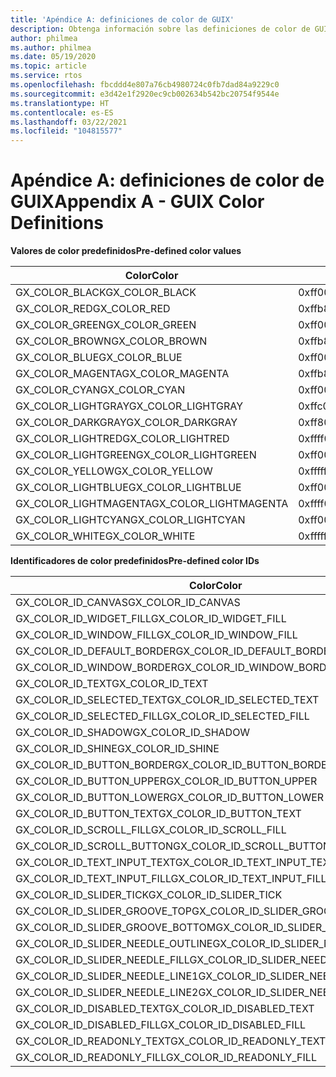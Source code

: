 ```yaml
---
title: 'Apéndice A: definiciones de color de GUIX'
description: Obtenga información sobre las definiciones de color de GUIX.
author: philmea
ms.author: philmea
ms.date: 05/19/2020
ms.topic: article
ms.service: rtos
ms.openlocfilehash: fbcddd4e807a76cb4980724c0fb7dad84a9229c0
ms.sourcegitcommit: e3d42e1f2920ec9cb002634b542bc20754f9544e
ms.translationtype: HT
ms.contentlocale: es-ES
ms.lasthandoff: 03/22/2021
ms.locfileid: "104815577"
---
```

# <a name="appendix-a---guix-color-definitions"></a><span data-ttu-id="9122b-103">Apéndice A: definiciones de color de GUIX</span><span class="sxs-lookup"><span data-stu-id="9122b-103">Appendix A - GUIX Color Definitions</span></span> 

<span data-ttu-id="9122b-104">__**Valores de color predefinidos**__</span><span class="sxs-lookup"><span data-stu-id="9122b-104">__**Pre-defined color values**__</span></span>

| <span data-ttu-id="9122b-105">Color</span><span class="sxs-lookup"><span data-stu-id="9122b-105">Color</span></span>                            | <span data-ttu-id="9122b-106">Value</span><span class="sxs-lookup"><span data-stu-id="9122b-106">Value</span></span>           |
| -------------------------------- | --------------- |
| <span data-ttu-id="9122b-107">GX_COLOR_BLACK</span><span class="sxs-lookup"><span data-stu-id="9122b-107">GX_COLOR_BLACK</span></span>                   | <span data-ttu-id="9122b-108">0xff000000</span><span class="sxs-lookup"><span data-stu-id="9122b-108">0xff000000</span></span>      |
| <span data-ttu-id="9122b-109">GX_COLOR_RED</span><span class="sxs-lookup"><span data-stu-id="9122b-109">GX_COLOR_RED</span></span>                     | <span data-ttu-id="9122b-110">0xffb80000</span><span class="sxs-lookup"><span data-stu-id="9122b-110">0xffb80000</span></span>      |
| <span data-ttu-id="9122b-111">GX_COLOR_GREEN</span><span class="sxs-lookup"><span data-stu-id="9122b-111">GX_COLOR_GREEN</span></span>                   | <span data-ttu-id="9122b-112">0xff00bc00</span><span class="sxs-lookup"><span data-stu-id="9122b-112">0xff00bc00</span></span>      |
| <span data-ttu-id="9122b-113">GX_COLOR_BROWN</span><span class="sxs-lookup"><span data-stu-id="9122b-113">GX_COLOR_BROWN</span></span>                   | <span data-ttu-id="9122b-114">0xffb8bc00</span><span class="sxs-lookup"><span data-stu-id="9122b-114">0xffb8bc00</span></span>      |
| <span data-ttu-id="9122b-115">GX_COLOR_BLUE</span><span class="sxs-lookup"><span data-stu-id="9122b-115">GX_COLOR_BLUE</span></span>                    | <span data-ttu-id="9122b-116">0xff0000b8</span><span class="sxs-lookup"><span data-stu-id="9122b-116">0xff0000b8</span></span>      |
| <span data-ttu-id="9122b-117">GX_COLOR_MAGENTA</span><span class="sxs-lookup"><span data-stu-id="9122b-117">GX_COLOR_MAGENTA</span></span>                 | <span data-ttu-id="9122b-118">0xffb800b8</span><span class="sxs-lookup"><span data-stu-id="9122b-118">0xffb800b8</span></span>      |
| <span data-ttu-id="9122b-119">GX_COLOR_CYAN</span><span class="sxs-lookup"><span data-stu-id="9122b-119">GX_COLOR_CYAN</span></span>                    | <span data-ttu-id="9122b-120">0xff00bcb8</span><span class="sxs-lookup"><span data-stu-id="9122b-120">0xff00bcb8</span></span>      |
| <span data-ttu-id="9122b-121">GX_COLOR_LIGHTGRAY</span><span class="sxs-lookup"><span data-stu-id="9122b-121">GX_COLOR_LIGHTGRAY</span></span>               | <span data-ttu-id="9122b-122">0xffc0c0c0</span><span class="sxs-lookup"><span data-stu-id="9122b-122">0xffc0c0c0</span></span>      |
| <span data-ttu-id="9122b-123">GX_COLOR_DARKGRAY</span><span class="sxs-lookup"><span data-stu-id="9122b-123">GX_COLOR_DARKGRAY</span></span>                | <span data-ttu-id="9122b-124">0xff808080</span><span class="sxs-lookup"><span data-stu-id="9122b-124">0xff808080</span></span>      |
| <span data-ttu-id="9122b-125">GX_COLOR_LIGHTRED</span><span class="sxs-lookup"><span data-stu-id="9122b-125">GX_COLOR_LIGHTRED</span></span>                | <span data-ttu-id="9122b-126">0xffff0000</span><span class="sxs-lookup"><span data-stu-id="9122b-126">0xffff0000</span></span>      |
| <span data-ttu-id="9122b-127">GX_COLOR_LIGHTGREEN</span><span class="sxs-lookup"><span data-stu-id="9122b-127">GX_COLOR_LIGHTGREEN</span></span>              | <span data-ttu-id="9122b-128">0xff00ff00</span><span class="sxs-lookup"><span data-stu-id="9122b-128">0xff00ff00</span></span>      |
| <span data-ttu-id="9122b-129">GX_COLOR_YELLOW</span><span class="sxs-lookup"><span data-stu-id="9122b-129">GX_COLOR_YELLOW</span></span>                  | <span data-ttu-id="9122b-130">0xffffff00</span><span class="sxs-lookup"><span data-stu-id="9122b-130">0xffffff00</span></span>      |
| <span data-ttu-id="9122b-131">GX_COLOR_LIGHTBLUE</span><span class="sxs-lookup"><span data-stu-id="9122b-131">GX_COLOR_LIGHTBLUE</span></span>               | <span data-ttu-id="9122b-132">0xff0000ff</span><span class="sxs-lookup"><span data-stu-id="9122b-132">0xff0000ff</span></span>      |
| <span data-ttu-id="9122b-133">GX_COLOR_LIGHTMAGENTA</span><span class="sxs-lookup"><span data-stu-id="9122b-133">GX_COLOR_LIGHTMAGENTA</span></span>            | <span data-ttu-id="9122b-134">0xffff00ff</span><span class="sxs-lookup"><span data-stu-id="9122b-134">0xffff00ff</span></span>      |
| <span data-ttu-id="9122b-135">GX_COLOR_LIGHTCYAN</span><span class="sxs-lookup"><span data-stu-id="9122b-135">GX_COLOR_LIGHTCYAN</span></span>               | <span data-ttu-id="9122b-136">0xff00ffff</span><span class="sxs-lookup"><span data-stu-id="9122b-136">0xff00ffff</span></span>      |
| <span data-ttu-id="9122b-137">GX_COLOR_WHITE</span><span class="sxs-lookup"><span data-stu-id="9122b-137">GX_COLOR_WHITE</span></span>                   | <span data-ttu-id="9122b-138">0xffffffff</span><span class="sxs-lookup"><span data-stu-id="9122b-138">0xffffffff</span></span>      |

<span data-ttu-id="9122b-139">__**Identificadores de color predefinidos**__</span><span class="sxs-lookup"><span data-stu-id="9122b-139">__**Pre-defined color IDs**__</span></span>

| <span data-ttu-id="9122b-140">Color</span><span class="sxs-lookup"><span data-stu-id="9122b-140">Color</span></span>                             | <span data-ttu-id="9122b-141">Value</span><span class="sxs-lookup"><span data-stu-id="9122b-141">Value</span></span> |
|---------------------------------- | ---- |
| <span data-ttu-id="9122b-142">GX_COLOR_ID_CANVAS</span><span class="sxs-lookup"><span data-stu-id="9122b-142">GX_COLOR_ID_CANVAS</span></span>                | <span data-ttu-id="9122b-143">0</span><span class="sxs-lookup"><span data-stu-id="9122b-143">0</span></span>    |
| <span data-ttu-id="9122b-144">GX_COLOR_ID_WIDGET_FILL</span><span class="sxs-lookup"><span data-stu-id="9122b-144">GX_COLOR_ID_WIDGET_FILL</span></span>           | <span data-ttu-id="9122b-145">1</span><span class="sxs-lookup"><span data-stu-id="9122b-145">1</span></span>    |
| <span data-ttu-id="9122b-146">GX_COLOR_ID_WINDOW_FILL</span><span class="sxs-lookup"><span data-stu-id="9122b-146">GX_COLOR_ID_WINDOW_FILL</span></span>           | <span data-ttu-id="9122b-147">2</span><span class="sxs-lookup"><span data-stu-id="9122b-147">2</span></span>    |
| <span data-ttu-id="9122b-148">GX_COLOR_ID_DEFAULT_BORDER</span><span class="sxs-lookup"><span data-stu-id="9122b-148">GX_COLOR_ID_DEFAULT_BORDER</span></span>        | <span data-ttu-id="9122b-149">3</span><span class="sxs-lookup"><span data-stu-id="9122b-149">3</span></span>    |
| <span data-ttu-id="9122b-150">GX_COLOR_ID_WINDOW_BORDER</span><span class="sxs-lookup"><span data-stu-id="9122b-150">GX_COLOR_ID_WINDOW_BORDER</span></span>         | <span data-ttu-id="9122b-151">4</span><span class="sxs-lookup"><span data-stu-id="9122b-151">4</span></span>    |
| <span data-ttu-id="9122b-152">GX_COLOR_ID_TEXT</span><span class="sxs-lookup"><span data-stu-id="9122b-152">GX_COLOR_ID_TEXT</span></span>                  | <span data-ttu-id="9122b-153">5</span><span class="sxs-lookup"><span data-stu-id="9122b-153">5</span></span>    |
| <span data-ttu-id="9122b-154">GX_COLOR_ID_SELECTED_TEXT</span><span class="sxs-lookup"><span data-stu-id="9122b-154">GX_COLOR_ID_SELECTED_TEXT</span></span>         | <span data-ttu-id="9122b-155">6</span><span class="sxs-lookup"><span data-stu-id="9122b-155">6</span></span>    |
| <span data-ttu-id="9122b-156">GX_COLOR_ID_SELECTED_FILL</span><span class="sxs-lookup"><span data-stu-id="9122b-156">GX_COLOR_ID_SELECTED_FILL</span></span>         | <span data-ttu-id="9122b-157">7</span><span class="sxs-lookup"><span data-stu-id="9122b-157">7</span></span>    |
| <span data-ttu-id="9122b-158">GX_COLOR_ID_SHADOW</span><span class="sxs-lookup"><span data-stu-id="9122b-158">GX_COLOR_ID_SHADOW</span></span>                | <span data-ttu-id="9122b-159">8</span><span class="sxs-lookup"><span data-stu-id="9122b-159">8</span></span>    |
| <span data-ttu-id="9122b-160">GX_COLOR_ID_SHINE</span><span class="sxs-lookup"><span data-stu-id="9122b-160">GX_COLOR_ID_SHINE</span></span>                 | <span data-ttu-id="9122b-161">9</span><span class="sxs-lookup"><span data-stu-id="9122b-161">9</span></span>    |
| <span data-ttu-id="9122b-162">GX_COLOR_ID_BUTTON_BORDER</span><span class="sxs-lookup"><span data-stu-id="9122b-162">GX_COLOR_ID_BUTTON_BORDER</span></span>         | <span data-ttu-id="9122b-163">10</span><span class="sxs-lookup"><span data-stu-id="9122b-163">10</span></span>   |
| <span data-ttu-id="9122b-164">GX_COLOR_ID_BUTTON_UPPER</span><span class="sxs-lookup"><span data-stu-id="9122b-164">GX_COLOR_ID_BUTTON_UPPER</span></span>          | <span data-ttu-id="9122b-165">11</span><span class="sxs-lookup"><span data-stu-id="9122b-165">11</span></span>   |
| <span data-ttu-id="9122b-166">GX_COLOR_ID_BUTTON_LOWER</span><span class="sxs-lookup"><span data-stu-id="9122b-166">GX_COLOR_ID_BUTTON_LOWER</span></span>          | <span data-ttu-id="9122b-167">12</span><span class="sxs-lookup"><span data-stu-id="9122b-167">12</span></span>   |
| <span data-ttu-id="9122b-168">GX_COLOR_ID_BUTTON_TEXT</span><span class="sxs-lookup"><span data-stu-id="9122b-168">GX_COLOR_ID_BUTTON_TEXT</span></span>           | <span data-ttu-id="9122b-169">13</span><span class="sxs-lookup"><span data-stu-id="9122b-169">13</span></span>   |
| <span data-ttu-id="9122b-170">GX_COLOR_ID_SCROLL_FILL</span><span class="sxs-lookup"><span data-stu-id="9122b-170">GX_COLOR_ID_SCROLL_FILL</span></span>           | <span data-ttu-id="9122b-171">14</span><span class="sxs-lookup"><span data-stu-id="9122b-171">14</span></span>   |
| <span data-ttu-id="9122b-172">GX_COLOR_ID_SCROLL_BUTTON</span><span class="sxs-lookup"><span data-stu-id="9122b-172">GX_COLOR_ID_SCROLL_BUTTON</span></span>         | <span data-ttu-id="9122b-173">15</span><span class="sxs-lookup"><span data-stu-id="9122b-173">15</span></span>   |
| <span data-ttu-id="9122b-174">GX_COLOR_ID_TEXT_INPUT_TEXT</span><span class="sxs-lookup"><span data-stu-id="9122b-174">GX_COLOR_ID_TEXT_INPUT_TEXT</span></span>       | <span data-ttu-id="9122b-175">16</span><span class="sxs-lookup"><span data-stu-id="9122b-175">16</span></span>   |
| <span data-ttu-id="9122b-176">GX_COLOR_ID_TEXT_INPUT_FILL</span><span class="sxs-lookup"><span data-stu-id="9122b-176">GX_COLOR_ID_TEXT_INPUT_FILL</span></span>       | <span data-ttu-id="9122b-177">17</span><span class="sxs-lookup"><span data-stu-id="9122b-177">17</span></span>   |
| <span data-ttu-id="9122b-178">GX_COLOR_ID_SLIDER_TICK</span><span class="sxs-lookup"><span data-stu-id="9122b-178">GX_COLOR_ID_SLIDER_TICK</span></span>           | <span data-ttu-id="9122b-179">18</span><span class="sxs-lookup"><span data-stu-id="9122b-179">18</span></span>   |
| <span data-ttu-id="9122b-180">GX_COLOR_ID_SLIDER_GROOVE_TOP</span><span class="sxs-lookup"><span data-stu-id="9122b-180">GX_COLOR_ID_SLIDER_GROOVE_TOP</span></span>     | <span data-ttu-id="9122b-181">19</span><span class="sxs-lookup"><span data-stu-id="9122b-181">19</span></span>   |
| <span data-ttu-id="9122b-182">GX_COLOR_ID_SLIDER_GROOVE_BOTTOM</span><span class="sxs-lookup"><span data-stu-id="9122b-182">GX_COLOR_ID_SLIDER_GROOVE_BOTTOM</span></span>  | <span data-ttu-id="9122b-183">20</span><span class="sxs-lookup"><span data-stu-id="9122b-183">20</span></span>   |
| <span data-ttu-id="9122b-184">GX_COLOR_ID_SLIDER_NEEDLE_OUTLINE</span><span class="sxs-lookup"><span data-stu-id="9122b-184">GX_COLOR_ID_SLIDER_NEEDLE_OUTLINE</span></span> | <span data-ttu-id="9122b-185">21</span><span class="sxs-lookup"><span data-stu-id="9122b-185">21</span></span>   |
| <span data-ttu-id="9122b-186">GX_COLOR_ID_SLIDER_NEEDLE_FILL</span><span class="sxs-lookup"><span data-stu-id="9122b-186">GX_COLOR_ID_SLIDER_NEEDLE_FILL</span></span>    | <span data-ttu-id="9122b-187">22</span><span class="sxs-lookup"><span data-stu-id="9122b-187">22</span></span>   |
| <span data-ttu-id="9122b-188">GX_COLOR_ID_SLIDER_NEEDLE_LINE1</span><span class="sxs-lookup"><span data-stu-id="9122b-188">GX_COLOR_ID_SLIDER_NEEDLE_LINE1</span></span>   | <span data-ttu-id="9122b-189">23</span><span class="sxs-lookup"><span data-stu-id="9122b-189">23</span></span>   |
| <span data-ttu-id="9122b-190">GX_COLOR_ID_SLIDER_NEEDLE_LINE2</span><span class="sxs-lookup"><span data-stu-id="9122b-190">GX_COLOR_ID_SLIDER_NEEDLE_LINE2</span></span>   | <span data-ttu-id="9122b-191">24</span><span class="sxs-lookup"><span data-stu-id="9122b-191">24</span></span>   |
| <span data-ttu-id="9122b-192">GX_COLOR_ID_DISABLED_TEXT</span><span class="sxs-lookup"><span data-stu-id="9122b-192">GX_COLOR_ID_DISABLED_TEXT</span></span>         | <span data-ttu-id="9122b-193">25</span><span class="sxs-lookup"><span data-stu-id="9122b-193">25</span></span>   |
| <span data-ttu-id="9122b-194">GX_COLOR_ID_DISABLED_FILL</span><span class="sxs-lookup"><span data-stu-id="9122b-194">GX_COLOR_ID_DISABLED_FILL</span></span>         | <span data-ttu-id="9122b-195">26</span><span class="sxs-lookup"><span data-stu-id="9122b-195">26</span></span>   |
| <span data-ttu-id="9122b-196">GX_COLOR_ID_READONLY_TEXT</span><span class="sxs-lookup"><span data-stu-id="9122b-196">GX_COLOR_ID_READONLY_TEXT</span></span>         | <span data-ttu-id="9122b-197">27</span><span class="sxs-lookup"><span data-stu-id="9122b-197">27</span></span>   |
| <span data-ttu-id="9122b-198">GX_COLOR_ID_READONLY_FILL</span><span class="sxs-lookup"><span data-stu-id="9122b-198">GX_COLOR_ID_READONLY_FILL</span></span>         | <span data-ttu-id="9122b-199">28</span><span class="sxs-lookup"><span data-stu-id="9122b-199">28</span></span>   |